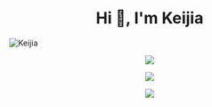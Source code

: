 
<h1 align="center">Hi 👋, I'm Keijia</h1>

<p align="left"> <img src="https://komarev.com/ghpvc/?username=Airkek" alt="Keijia" /> </p>



<p align="center"> <img src="https://github-readme-stats.vercel.app/api?username=Airkek&count_private=true&show_icons=true&theme=tokyonight" /> </p>
<p align="center"> <img src="https://github-readme-stats.vercel.app/api/top-langs/?username=Airkek&theme=tokyonight" /> </p>
<p align="center"> <img src="https://github-readme-stats.vercel.app/api/wakatime?username=Airkek&theme=tokyonight" /> </p>
